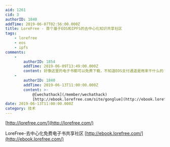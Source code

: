 ```yaml
---
aid: 1261
cid: 3
authorID: 1840
addTime: 2019-06-07T02:56:00.000Z
title: LoreFree - 首个基于EOS和IPFS的去中心化知识共享社区
tags:
    - lorefree
    - eos
    - ipfs
comments:
    -
        authorID: 1854
        addTime: 2019-06-09T13:49:00.000Z
        content: 好像这里的电子书都可以免费下载，不知道EOS支付通道是用来干什么的？
    -
        authorID: 1840
        addTime: 2019-06-13T11:00:00.000Z
        content: >-
            @[wechathack](/member/wechathack)
            [http://ebook.lorefree.com/site/gonglue](http://ebook.lorefree.com/site/gonglue)
date: 2019-06-13T11:00:00.000Z
category: 技术
---
```


[http://lorefree.com/](http://lorefree.com/)

LoreFree-去中心化免费电子书共享社区 [http://ebook.lorefree.com/](http://ebook.lorefree.com/)
